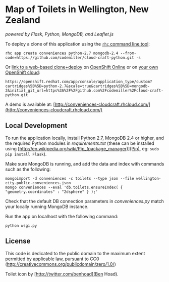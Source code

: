 # Map of Toilets in Wellington, New Zealand 
*powered by Flask, Python, MongoDB, and Leaflet.js*

To deploy a clone of this application using the [`rhc` command line tool](http://rubygems.org/gems/rhc):

    rhc app create conveniences python-2.7 mongodb-2.4 --from-code=https://github.com/codemiller/cloud-craft-python.git -s
    
Or [link to a web-based clone+deploy](https://openshift.redhat.com/app/console/application_type/custom?cartridges%5B%5D=python-2.7&scale=true&cartridges%5B%5D=mongodb-2&initial_git_url=https%3A%2F%2Fgithub.com%2Fcodemiller%2Fcloud-craft-python.git) on [OpenShift Online](http://OpenShift.com) or on [your own OpenShift cloud](http://openshift.github.io): 

    https://openshift.redhat.com/app/console/application_type/custom?cartridges%5B%5D=python-2.7&scale=true&cartridges%5B%5D=mongodb-2&initial_git_url=https%3A%2F%2Fgithub.com%2Fcodemiller%2Fcloud-craft-python.git

A demo is available at: [http://conveniences-cloudcraft.rhcloud.com/](http://conveniences-cloudcraft.rhcloud.com/)

## Local Development

To run the application locally, install Python 2.7, MongoDB 2.4 or higher, and the required Python modules in _requirements.txt_ (these can be installed using [http://en.wikipedia.org/wiki/Pip_(package_manager)](Pip), eg: `sudo pip install Flask`).

Make sure MongoDB is running, and add the data and index with commands such as the following: 

	mongoimport -d conveniences -c toilets --type json --file wellington-city-public-conveniences.json
	mongo conveniences --eval 'db.toilets.ensureIndex( { "geometry.coordinates" : "2dsphere" } );'

Check that the default DB connection parameters in _conveniences.py_ match your locally running MongoDB instance.

Run the app on localhost with the following command:

    python wsgi.py

## License
This code is dedicated to the public domain to the maximum extent permitted by applicable law, pursuant to CC0 (http://creativecommons.org/publicdomain/zero/1.0/)

Toilet icon by [http://twitter.com/benhoad](Ben Hoad).
